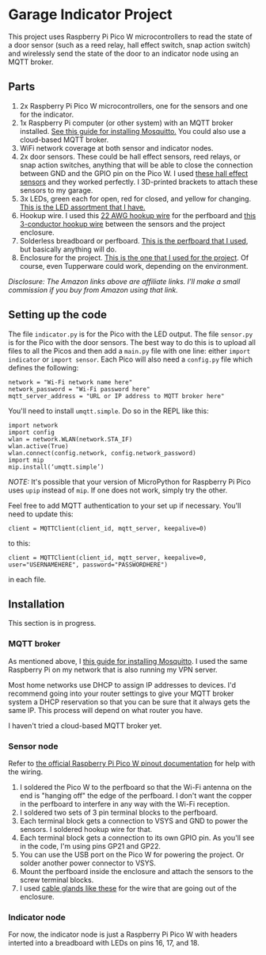 # Garage Indicator Project

This project uses Raspberry Pi Pico W microcontrollers to read the state of a door sensor (such as a reed relay, hall effect switch, snap action switch) and wirelessly send the state of the door to an indicator node using an MQTT broker.

## Parts
1. 2x Raspberry Pi Pico W microcontrollers, one for the sensors and one for the indicator.
2. 1x Raspberry Pi computer (or other system) with an MQTT broker installed. [See this guide for installing Mosquitto.](https://mosquitto.org/download/) You could also use a cloud-based MQTT broker.
3. WiFi network coverage at both sensor and indicator nodes.
4. 2x door sensors. These could be hall effect sensors, reed relays, or snap action switches, anything that will be able to close the connection between GND and the GPIO pin on the Pico W. I used [these hall effect sensors](https://amzn.to/3Dt3CEU) and they worked perfectly. I 3D-printed brackets to attach these sensors to my garage.
5. 3x LEDs, green each for open, red for closed, and yellow for changing. [This is the LED assortment that I have.](https://amzn.to/3TOepi1)
6. Hookup wire. I used this [22 AWG hookup wire](https://amzn.to/3f3mGjl) for the perfboard and [this 3-conductor hookup wire](https://amzn.to/3To8tMZ) between the sensors and the project enclosure.
7. Solderless breadboard or perfboard. [This is the perfboard that I used](https://amzn.to/3F8Q4zk), but basically anything will do.
8. Enclosure for the project. [This is the one that I used for the project](https://amzn.to/3eXVOBk). Of course, even Tupperware could work, depending on the environment.

*Disclosure: The Amazon links above are affiliate links. I'll make a small commission if you buy from Amazon using that link.*

## Setting up the code
The file `indicator.py` is for the Pico with the LED output. The file `sensor.py` is for the Pico with the door sensors. The best way to do this is to upload all files to all the Picos and then add a `main.py` file with one line: either `import indicator` or `import sensor`. Each Pico will also need a `config.py` file which defines the following:

	network = "Wi-Fi network name here"
	network_password = "Wi-Fi password here"
	mqtt_server_address = "URL or IP address to MQTT broker here"

You'll need to install `umqtt.simple`. Do so in the REPL like this:

	import network
	import config
	wlan = network.WLAN(network.STA_IF)
	wlan.active(True)
	wlan.connect(config.network, config.network_password)
	import mip
	mip.install(‘umqtt.simple’)

*NOTE:* It's possible that your version of MicroPython for Raspberry Pi Pico uses `upip` instead of `mip`. If one does not work, simply try the other.

Feel free to add MQTT authentication to your set up if necessary. You'll need to update this:

	client = MQTTClient(client_id, mqtt_server, keepalive=0)

to this:

	client = MQTTClient(client_id, mqtt_server, keepalive=0, user="USERNAMEHERE", password="PASSWORDHERE")

in each file.

## Installation
This section is in progress.

### MQTT broker
As mentioned above, I [this guide for installing Mosquitto](https://mosquitto.org/download/). I used the same Raspberry Pi on my network that is also running my VPN server.

Most home networks use DHCP to assign IP addresses to devices. I'd recommend going into your router settings to give your MQTT broker system a DHCP reservation so that you can be sure that it always gets the same IP. This process will depend on what router you have.

I haven't tried a cloud-based MQTT broker yet.

### Sensor node

Refer to [the official Raspberry Pi Pico W pinout documentation](https://datasheets.raspberrypi.com/picow/PicoW-A4-Pinout.pdf) for help with the wiring.

1. I soldered the Pico W to the perfboard so that the Wi-Fi antenna on the end is "hanging off" the edge of the perfboard. I don't want the copper in the perfboard to interfere in any way with the Wi-Fi reception.
1. I soldered two sets of 3 pin terminal blocks to the perfboard.
1. Each terminal block gets a connection to VSYS and GND to power the sensors. I soldered hookup wire for that. 
1. Each terminal block gets a connection to its own GPIO pin. As you'll see in the code, I'm using pins GP21 and GP22.
1. You can use the USB port on the Pico W for powering the project. Or solder another power connector to VSYS.
1. Mount the perfboard inside the enclosure and attach the sensors to the screw terminal blocks.
1. I used [cable glands like these](https://amzn.to/3D2b6x9) for the wire that are going out of the enclosure. 

### Indicator node

For now, the indicator node is just a Raspberry Pi Pico W with headers interted into a breadboard with LEDs on pins 16, 17, and 18.
